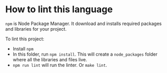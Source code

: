 How to lint this language
=========================

`npm` is Node Package Manager. It download and installs required packages
and libraries for your project.

To lint this project:

* Install `npm`
* In this folder, run `npm install`. This will create a `node_packages`
  folder where all the libraries and files live.
* `npm run lint` will run the linter. Or `make lint`.
